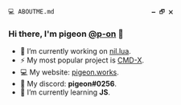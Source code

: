 `💻 ABOUTME.md‎ ‎ ‎ ‎ ‎ ‎ ‎ ‎ ‎ ‎ ‎ ‎ ‎ ‎ ‎ ‎ ‎ ‎ ‎ ‎ ‎ ‎ ‎ ‎ ‎ ‎ ‎ 🗕 🗗 🗙`
### Hi there, I'm pigeon [@p-on](<https://github.com/p-on>) 👋

* 🔭 I’m currently working on [nil.lua](<https://github.com/p-on/nil.lua>).
* ⚡ My most popular project is [CMD-X](<https://github.com/CMD-X/CMD-X>).
* 💻 My website: [pigeon.works](https://pigeon.works/).
* 💬 My discord: **pigeon#0256**.
* 🌱 I’m currently learning **JS**.
